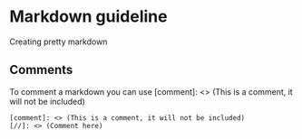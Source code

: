 # Markdown guideline
Creating pretty markdown

## Comments
To comment a markdown you can use
[comment]: <> (This is a comment, it will not be included)
```
[comment]: <> (This is a comment, it will not be included)
[//]: <> (Comment here)

```
